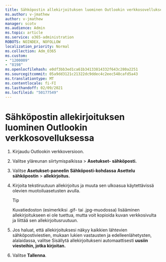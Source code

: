 ```yaml
---
title: Sähköpostin allekirjoituksen luominen Outlookin verkkosovelluksessa
ms.author: v-jmathew
author: v-jmathew
manager: scotv
ms.audience: Admin
ms.topic: article
ms.service: o365-administration
ROBOTS: NOINDEX, NOFOLLOW
localization_priority: Normal
ms.collection: Adm_O365
ms.custom:
- "1200009"
- "8198"
ms.openlocfilehash: e0df3bb3ed1ca61b34133814332f643c280a2251
ms.sourcegitcommit: 05a9dd3121c21322dc9ddec4c2eec548cafd5a43
ms.translationtype: MT
ms.contentlocale: fi-FI
ms.lasthandoff: 02/09/2021
ms.locfileid: "50177549"
---
```

# <a name="create-email-signature-in-outlook-on-the-web"></a>Sähköpostin allekirjoituksen luominen Outlookin verkkosovelluksessa

1. Kirjaudu Outlookin verkkoversioon.
2. Valitse yläreunan siirtymispalkissa   >  **Asetukset- sähköposti.**
3. Valitse **Asetukset-paneelin** **Sähköposti-kohdassa** **Asettelu sähköpostin**  >  **allekirjoitus.**
4. Kirjoita tekstiruutuun allekirjoitus ja muuta sen ulkoasua käytettävissä olevien muotoiluasetusten avulla.

    > [!TIP]
    > Kuvatiedoston (esimerkiksi .gif- tai .jpg-muodossa) lisääminen allekirjoitukseen ei ole tuettua, mutta voit kopioida kuvan verkkosivulta ja liittää sen allekirjoitusruutuun.

5. Jos haluat, että allekirjoituksesi näkyy kaikkien lähtevien sähköpostiviestien, mukaan lukien vastausten ja edelleenlähetysten, alalaidassa, valitse Sisällytä allekirjoitukseni automaattisesti **uusiin viesteihin, jotka kirjoitan.**
6. Valitse **Tallenna**.
